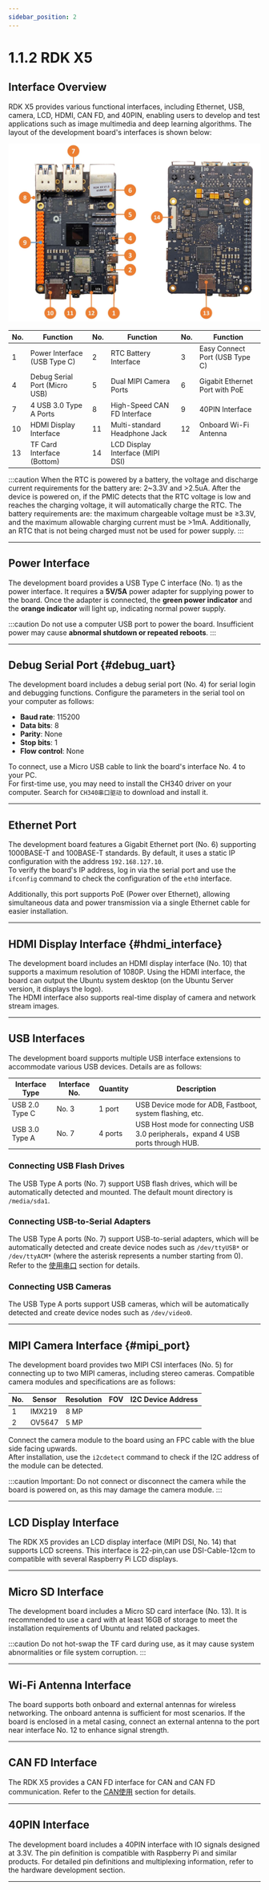 ```yaml
---
sidebar_position: 2
---
```

# 1.1.2 RDK X5

## Interface Overview

RDK X5 provides various functional interfaces, including Ethernet, USB, camera, LCD, HDMI, CAN FD, and 40PIN, enabling users to develop and test applications such as image multimedia and deep learning algorithms. The layout of the development board's interfaces is shown below:

![RDK_X5_interface](../../../../../../static/img/01_Quick_start/image/hardware_interface/RDK_X5_interface.jpg)

| No. | Function                       | No. | Function                  | No. | Function                  |
| --- | ------------------------------ | --- | ------------------------- | --- | ------------------------- |
| 1   | Power Interface (USB Type C)   | 2   | RTC Battery Interface     | 3   | Easy Connect Port (USB Type C) |
| 4   | Debug Serial Port (Micro USB)  | 5   | Dual MIPI Camera Ports    | 6   | Gigabit Ethernet Port with PoE |
| 7   | 4 USB 3.0 Type A Ports         | 8   | High-Speed CAN FD Interface | 9   | 40PIN Interface           |
| 10  | HDMI Display Interface         | 11  | Multi-standard Headphone Jack | 12 | Onboard Wi-Fi Antenna     |
| 13  | TF Card Interface (Bottom)     | 14  | LCD Display Interface (MIPI DSI) |     |                          |

:::caution
When the RTC is powered by a battery, the voltage and discharge current requirements for the battery are: 2~3.3V and >2.5uA.
After the device is powered on, if the PMIC detects that the RTC voltage is low and reaches the charging voltage, it will automatically charge the RTC. The battery requirements are: the maximum chargeable voltage must be ≥3.3V, and the maximum allowable charging current must be >1mA.
Additionally, an RTC that is not being charged must not be used for power supply.
:::

---

## Power Interface

The development board provides a USB Type C interface (No. 1) as the power interface. It requires a **5V/5A** power adapter for supplying power to the board. Once the adapter is connected, the **green power indicator** and the **orange indicator** will light up, indicating normal power supply.

:::caution
Do not use a computer USB port to power the board. Insufficient power may cause **abnormal shutdown or repeated reboots**.
:::

---

## Debug Serial Port {#debug_uart}

The development board includes a debug serial port (No. 4) for serial login and debugging functions. Configure the parameters in the serial tool on your computer as follows:

- **Baud rate**: 115200  
- **Data bits**: 8  
- **Parity**: None  
- **Stop bits**: 1  
- **Flow control**: None  

To connect, use a Micro USB cable to link the board's interface No. 4 to your PC.  
For first-time use, you may need to install the CH340 driver on your computer. Search for `CH340串口驱动` to download and install it.

---

## Ethernet Port

The development board features a Gigabit Ethernet port (No. 6) supporting 1000BASE-T and 100BASE-T standards. By default, it uses a static IP configuration with the address `192.168.127.10`.  
To verify the board's IP address, log in via the serial port and use the `ifconfig` command to check the configuration of the `eth0` interface.

Additionally, this port supports PoE (Power over Ethernet), allowing simultaneous data and power transmission via a single Ethernet cable for easier installation.

---

## HDMI Display Interface {#hdmi_interface}

The development board includes an HDMI display interface (No. 10) that supports a maximum resolution of 1080P. Using the HDMI interface, the board can output the Ubuntu system desktop (on the Ubuntu Server version, it displays the logo).  
The HDMI interface also supports real-time display of camera and network stream images.

---

## USB Interfaces

The development board supports multiple USB interface extensions to accommodate various USB devices. Details are as follows:

| Interface Type     | Interface No. | Quantity | Description                                                     |
| ------------------ | ------------- | -------- | --------------------------------------------------------------- |
| USB 2.0 Type C     | No. 3         | 1 port   | USB Device mode for ADB, Fastboot, system flashing, etc.        |
| USB 3.0 Type A     | No. 7         | 4 ports  | USB Host mode for connecting USB 3.0 peripherals，expand 4 USB ports through HUB. |

### Connecting USB Flash Drives

The USB Type A ports (No. 7) support USB flash drives, which will be automatically detected and mounted. The default mount directory is `/media/sda1`.

### Connecting USB-to-Serial Adapters

The USB Type A ports (No. 7) support USB-to-serial adapters, which will be automatically detected and create device nodes such as `/dev/ttyUSB*` or `/dev/ttyACM*` (where the asterisk represents a number starting from 0). Refer to the [使用串口](../../03_Basic_Application/03_40pin_user_guide/uart.md#40pin_uart_usage) section for details.

### Connecting USB Cameras

The USB Type A ports support USB cameras, which will be automatically detected and create device nodes such as `/dev/video0`.

---

## MIPI Camera Interface {#mipi_port}

The development board provides two MIPI CSI interfaces (No. 5) for connecting up to two MIPI cameras, including stereo cameras. Compatible camera modules and specifications are as follows:

| No. | Sensor  | Resolution | FOV | I2C Device Address |
| --- | ------- | ---------- | --- | ------------------ |
| 1   | IMX219  | 8 MP       |     |                    |
| 2   | OV5647  | 5 MP       |     |                    |

Connect the camera module to the board using an FPC cable with the blue side facing upwards.  
After installation, use the `i2cdetect` command to check if the I2C address of the module can be detected.

:::caution
Important: Do not connect or disconnect the camera while the board is powered on, as this may damage the camera module.
:::

---

## LCD Display Interface

The RDK X5 provides an LCD display interface (MIPI DSI, No. 14) that supports LCD screens. This interface is 22-pin,can use DSI-Cable-12cm to compatible with several Raspberry Pi LCD displays.

---

## Micro SD Interface

The development board includes a Micro SD card interface (No. 13). It is recommended to use a card with at least 16GB of storage to meet the installation requirements of Ubuntu and related packages.

:::caution
Do not hot-swap the TF card during use, as it may cause system abnormalities or file system corruption.
:::

---

## Wi-Fi Antenna Interface

The board supports both onboard and external antennas for wireless networking. The onboard antenna is sufficient for most scenarios. If the board is enclosed in a metal casing, connect an external antenna to the port near interface No. 12 to enhance signal strength.

---

## CAN FD Interface

The RDK X5 provides a CAN FD interface for CAN and CAN FD communication. Refer to the [CAN使用](../../07_Advanced_development/01_hardware_development/rdk_x5/can.md) section for details.

---

## 40PIN Interface

The development board includes a 40PIN interface with IO signals designed at 3.3V. The pin definition is compatible with Raspberry Pi and similar products. For detailed pin definitions and multiplexing information, refer to the hardware development section.

---


